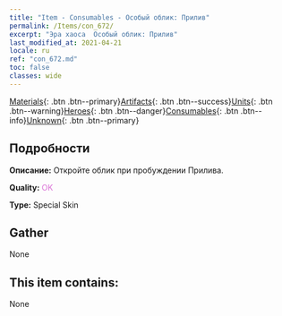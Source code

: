```yaml
---
title: "Item - Consumables - Особый облик: Прилив"
permalink: /Items/con_672/
excerpt: "Эра хаоса  Особый облик: Прилив"
last_modified_at: 2021-04-21
locale: ru
ref: "con_672.md"
toc: false
classes: wide
---
```

 [Materials](/ru/Items/){: .btn .btn--primary}[Artifacts](/ru/Items/Artifacts/){: .btn .btn--success}[Units](/ru/Items/Units/){: .btn .btn--warning}[Heroes](/ru/Items/Heroes/){: .btn .btn--danger}[Consumables](/ru/Items/Consumables/){: .btn .btn--info}[Unknown](/ru/Items/Unknown/){: .btn .btn--primary}

## Подробности
 **Описание:** Откройте облик при пробуждении Прилива.

 **Quality:** <span style="color: #DA70D6">OK</span>

 **Type:** Special Skin

## Gather

  None

## This item contains:

  None

